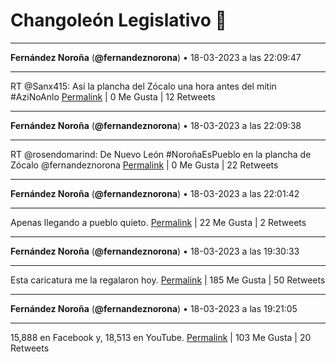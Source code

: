 # Changoleón Legislativo 🙈
*****
**Fernández Noroña** (**@fernandeznorona**) • 18-03-2023 a las 22:09:47
*****
RT @Sanx415: Así la plancha del Zócalo una hora antes del mitin #AziNoAnlo
[Permalink](https://twitter.com/fernandeznorona/status/1637335538758721536) | 0 Me Gusta | 12 Retweets
*****
**Fernández Noroña** (**@fernandeznorona**) • 18-03-2023 a las 22:09:38
*****
RT @rosendomarind: De Nuevo León #NoroñaEsPueblo en la plancha de Zócalo @fernandeznorona
[Permalink](https://twitter.com/fernandeznorona/status/1637335500527640584) | 0 Me Gusta | 22 Retweets
*****
**Fernández Noroña** (**@fernandeznorona**) • 18-03-2023 a las 22:01:42
*****
Apenas llegando a pueblo quieto.
[Permalink](https://twitter.com/fernandeznorona/status/1637333506727743490) | 22 Me Gusta | 2 Retweets
*****
**Fernández Noroña** (**@fernandeznorona**) • 18-03-2023 a las 19:30:33
*****
Esta caricatura me la regalaron hoy.
[Permalink](https://twitter.com/fernandeznorona/status/1637295466345029632) | 185 Me Gusta | 50 Retweets
*****
**Fernández Noroña** (**@fernandeznorona**) • 18-03-2023 a las 19:21:05
*****
15,888 en Facebook y, 18,513 en YouTube.
[Permalink](https://twitter.com/fernandeznorona/status/1637293085423173633) | 103 Me Gusta | 20 Retweets